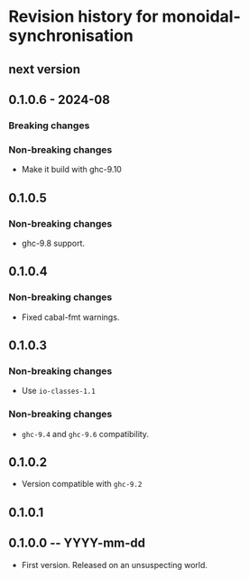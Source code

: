# Revision history for monoidal-synchronisation

## next version

## 0.1.0.6 - 2024-08

### Breaking changes

### Non-breaking changes

* Make it build with ghc-9.10

## 0.1.0.5

### Non-breaking changes

* ghc-9.8 support.

## 0.1.0.4

### Non-breaking changes

* Fixed cabal-fmt warnings.

## 0.1.0.3

### Non-breaking changes

* Use `io-classes-1.1`

### Non-breaking changes

* `ghc-9.4` and `ghc-9.6` compatibility.

## 0.1.0.2

* Version compatible with `ghc-9.2`

## 0.1.0.1

## 0.1.0.0 -- YYYY-mm-dd

* First version. Released on an unsuspecting world.

